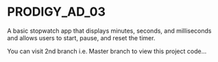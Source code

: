 # PRODIGY_AD_03
A basic stopwatch app that displays minutes, seconds, and milliseconds and allows users to start, pause, and reset the timer.

You can visit 2nd branch i.e. Master branch to view this project code...

